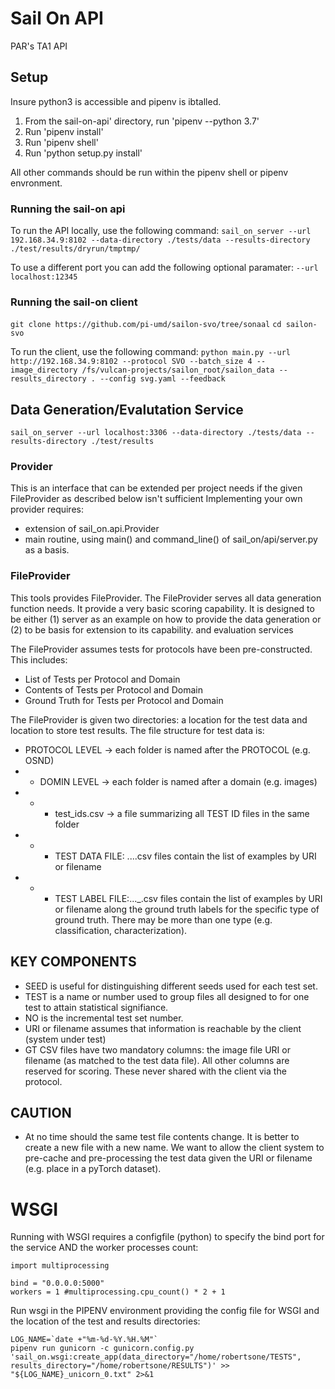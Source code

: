 # Sail On API
PAR's TA1 API

## Setup

Insure python3 is accessible and pipenv is ibtalled.

1. From the sail-on-api' directory, run 'pipenv --python 3.7'
2. Run 'pipenv install'
2. Run 'pipenv shell'
3. Run 'python setup.py install'

All other commands should be run within the pipenv shell or pipenv envronment.

### Running the sail-on api

To run the API locally, use the following command:
   `sail_on_server --url 192.168.34.9:8102 --data-directory ./tests/data --results-directory ./test/results/dryrun/tmptmp/`

To use a different port you can add the following optional paramater:
   `--url localhost:12345`

### Running the sail-on client

`git clone https://github.com/pi-umd/sailon-svo/tree/sonaal`
`cd sailon-svo`

To run the client, use the following command:
   `python main.py --url http://192.168.34.9:8102 --protocol SVO --batch_size 4 --image_directory /fs/vulcan-projects/sailon_root/sailon_data --results_directory . --config svg.yaml --feedback`


## Data Generation/Evalutation Service

`sail_on_server --url localhost:3306 --data-directory ./tests/data --results-directory ./test/results`


### Provider

This is an interface that can be extended per project needs if the given FileProvider as described below isn't sufficient
Implementing your own provider requires:
* extension of sail_on.api.Provider
* main routine, using main() and command_line() of sail_on/api/server.py as a basis.

### FileProvider
This tools provides FileProvider. The FileProvider serves all data generation function needs.
It provide a very basic scoring capability.  It is designed to be either
 (1) server as an example on how to provide the data generation or (2) to be basis for extension to its capability.
and evaluation services

The FileProvider assumes tests for protocols have been pre-constructed. This includes:
* List of Tests per Protocol and Domain
* Contents of Tests per Protocol and Domain
* Ground Truth for Tests per Protocol and Domain 

The FileProvider is given two directories: a location for the test data and location to store test results.
The file structure for test data is:
+ PROTOCOL LEVEL -> each folder is named after the PROTOCOL (e.g. OSND)
+ + DOMIN LEVEL -> each folder is named after a domain (e.g. images)
+ + + test_ids.csv -> a file summarizing all TEST ID files in the same folder
+ + + TEST DATA FILE: <PROTOCOL>.<TEST>.<NO>.<SEED>.csv files contain the list of examples by URI or filename
+ + + TEST LABEL FILE:<PROTOCOL>.<TEST>.<NO>.<SEED>_<GTTYPE>.csv files contain the list of examples by URI or filename along the ground truth labels for the specific type of ground truth.  There may be more than one type (e.g. classification, characterization).


## KEY COMPONENTS

* SEED is useful for distinguishing different seeds used for each test set.
* TEST is a name or number used to group files all designed to for one test to attain statistical signifiance.
* NO is the incremental test set number.
* URI or filename assumes that information is reachable by the client (system under test)
* GT CSV files have two mandatory columns: the image file URI or filename (as matched to the test data file).  All other columns are reserved for scoring.
These never shared with the client via the protocol.


## CAUTION

* At no time should the same test file contents change.  It is better to create a new file with a new name.
We want to allow the client system to pre-cache and pre-processing the test data given the URI or filename  (e.g. place in a pyTorch dataset).


# WSGI

Running with WSGI requires a configfile (python) to specify the bind port for the service AND the worker processes count:

```
import multiprocessing

bind = "0.0.0.0:5000"
workers = 1 #multiprocessing.cpu_count() * 2 + 1
```

Run wsgi in the PIPENV environment providing the config file for WSGI and the location of the test and results directories:

```
LOG_NAME=`date +"%m-%d-%Y.%H.%M"`
pipenv run gunicorn -c gunicorn.config.py 'sail_on.wsgi:create_app(data_directory="/home/robertsone/TESTS", results_directory="/home/robertsone/RESULTS")' >> "${LOG_NAME}_unicorn_0.txt" 2>&1
```
